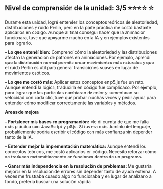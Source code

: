 ## Nivel de comprensión de la unidad: 3/5 ⭐⭐⭐️☆☆ 

Durante esta unidad, logré entender los conceptos teóricos de aleatoriedad, distribuciones y ruido Perlin, pero en la parte práctica me costó bastante aplicarlos en código. Aunque al final conseguí hacer que la animación funcionara, tuve que apoyarme mucho en la IA y en ejemplos existentes para lograrlo.

**- Lo que entendí bien:** Comprendí cómo la aleatoriedad y las distribuciones afectan la generación de patrones en animaciones. Por ejemplo, aprendí que la distribución normal permite crear movimientos más naturales y que el ruido Perlin es útil para generar transiciones suaves en lugar de movimientos caóticos.

**- Lo que me costó más:** Aplicar estos conceptos en p5.js fue un reto. Aunque entendí la lógica, traducirla en código fue complicado. Por ejemplo, para lograr que las partículas cambiaran de color y aumentaran su velocidad con cada clic, tuve que probar muchas veces y pedir ayuda para entender cómo modificar correctamente las variables y métodos.

**Áreas de mejora**

**- Fortalecer mis bases en programación:** Me di cuenta de que me falta más práctica con JavaScript y p5.js. Si tuviera más dominio del lenguaje, probablemente podría escribir el código con más confianza sin depender tanto de la IA.

**- Entender mejor la implementación matemática:** Aunque entendí los conceptos teóricos, me costó aplicarlos en código. Necesito reforzar cómo se traducen matemáticamente en funciones dentro de un programa.

**- Ganar más independencia en la resolución de problemas:** Me gustaría mejorar en la resolución de errores sin depender tanto de ayuda externa. A veces me frustraba cuando algo no funcionaba y en lugar de analizarlo a fondo, prefería buscar una solución rápida.
